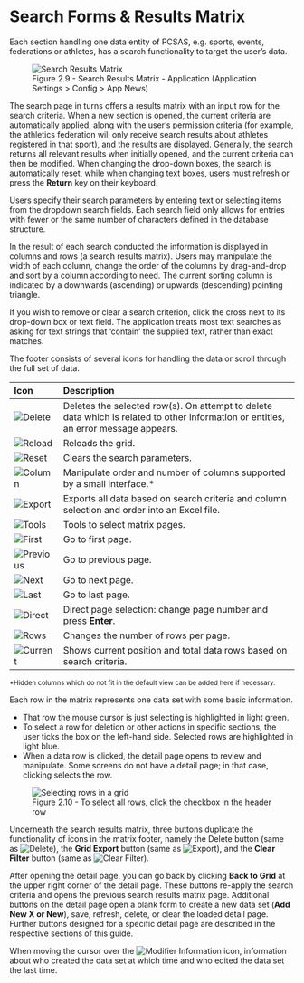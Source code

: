 # Search Forms & Results Matrix

Each section handling one data entity of PCSAS, e.g. sports, events, federations or athletes, has 
a search functionality to target the user’s data.

<figure>
    <img class="screenshot" src="_img/figures/2.9-search-results-matrix.png" alt="Search Results Matrix">
    <figcaption>Figure 2.9 - Search Results Matrix - Application  (Application Settings > Config > App News)</figcaption>
</figure>

The search page in turns offers a results matrix with an input row for the search criteria. When a 
new section is opened, the current criteria are automatically applied, along with the user’s 
permission criteria (for example, the athletics federation will only receive search results about 
athletes registered in that sport), and the results are displayed. Generally, the search returns all
relevant results when initially opened, and the current criteria can then be modified. When 
changing the drop-down boxes, the search is automatically reset, while when changing text 
boxes, users must refresh or press the **Return** key on their keyboard.

Users specify their search parameters by entering text or selecting items from the dropdown 
search fields. Each search field only allows for entries with fewer or the same number of 
characters defined in the database structure. 

In the result of each search conducted the information is displayed in columns and rows (a 
search results matrix). Users may manipulate the width of each column, change the order of the 
columns by drag-and-drop and sort by a column according to need. The current sorting column 
is indicated by a downwards (ascending) or upwards (descending) pointing triangle.

If you wish to remove or clear a search criterion, click the cross next to its drop-down box or text 
field. The application treats most text searches as asking for text strings that ‘contain’ the 
supplied text, rather than exact matches.

The footer consists of several icons for handling the data or scroll through the full set of data.

| **Icon**                                                                                | **Description**                                                                                                                     |
| :-------------------------------------------------------------------------------------- | :---------------------------------------------------------------------------------------------------------------------------------- |
| <img src="_img/inline/icon-delete.svg" alt="Delete" class="inline svg-large"> | Deletes the selected row(s). On attempt to delete data which is related to other information or entities, an error message appears. |
| <img src="_img/inline/icon-reload.svg" alt="Reload" class="inline svg-large">                    | Reloads the grid.                                                                                                                   |
| <img src="_img/inline/icon-filter-remove.svg" alt="Reset" class="inline svg-large">               | Clears the search parameters.                                                                                                       |
| <img src="_img/inline/icon-format-columns.svg" alt="Column" class="inline svg-large">             | Manipulate order and number of columns supported by a small interface.<span class="asterisk">*</span>                               |
| <img src="_img/inline/icon-excel-download.svg" alt="Export" class="inline svg-large">             | Exports all data based on search criteria and column selection and order into an Excel file.                                        |
| <img src="_img/inline/icon-tools.png" alt="Tools" class="inline icon-set">              | Tools to select matrix pages.                                                                                                       |
| <img src="_img/inline/icon-first.png" alt="First" class="inline icon-set">              | Go to first page.                                                                                                                   |
| <img src="_img/inline/icon-previous.png" alt="Previous" class="inline icon-set">        | Go to previous page.                                                                                                                |
| <img src="_img/inline/icon-next.png" alt="Next" class="inline icon-set">                | Go to next page.                                                                                                                    |
| <img src="_img/inline/icon-last.png" alt="Last" class="inline icon-set">                | Go to last page.                                                                                                                    |
| <img src="_img/inline/icon-direct.png" alt="Direct" class="inline icon-set">            | Direct page selection: change page number and press **Enter**.                                                                      |
| <img src="_img/inline/icon-rows.png" alt="Rows" class="inline icon-set">                | Changes the number of rows per page.                                                                                                |
| <img src="_img/inline/icon-current.png" alt="Current" class="inline icon-set">          | Shows current position and total data rows based on search criteria.                                                                |

<p class="footnote">
    <small><span class="asterisk">*</span>Hidden columns which do not fit in the default view can be added here if necessary.</small>
</p>

Each row in the matrix represents one data set with some basic information. 
- That row the mouse cursor is just selecting is highlighted in light green. 
- To select a row for deletion or other actions in specific sections, the user ticks the box on 
the left-hand side. Selected rows are highlighted in light blue.
-  When a data row is clicked, the detail page opens to review and manipulate. Some 
screens do not have a detail page; in that case, clicking selects the row.

<figure>
    <img class="screenshot" src="_img/figures/2.10-selecting-rows-in-a-grid.png" alt="Selecting rows in a grid">
    <figcaption>Figure 2.10 - To select all rows, click the checkbox in the header row</figcaption>
</figure>

Underneath the search results matrix, three buttons duplicate the functionality of icons in the 
matrix footer, namely the Delete button (same as <img src="_img/inline/icon-delete.svg" alt="Delete" class="inline svg-small">), 
the **Grid Export** button (same as <img src="_img/inline/icon-excel-download.svg" alt="Export" class="inline svg-small">), and 
the **Clear Filter** button (same as <img src="_img/inline/icon-filter-remove.svg" alt="Clear Filter" class="inline svg-small">).

After opening the detail page, you can go back by clicking **Back to Grid** at the upper right corner of the detail page. 
These buttons re-apply the search criteria and opens the previous search results matrix page. Additional buttons 
on the detail page open a blank form to create a new data set (**Add New X or New**), save, refresh, delete, or 
clear the loaded detail page. Further buttons designed for a specific detail page are described in the respective 
sections of this guide.

When moving the cursor over the <img src="_img/inline/icon-modifier-info.svg" alt="Modifier Information" class="inline svg-small"> 
icon, information about who created the data set at which time and who edited the data set the last time. 